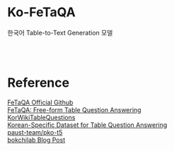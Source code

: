 # Ko-FeTaQA
한국어 Table-to-Text Generation 모델

<br><br>

# Reference
[FeTaQA Official Github](https://github.com/Yale-LILY/FeTaQA)
<br>[FeTaQA: Free-form Table Question Answering](https://arxiv.org/abs/2104.00369)
<br>[KorWikiTableQuestions](https://github.com/LG-NLP/KorWikiTableQuestions)
<br>[Korean-Specific Dataset for Table Question Answering](https://arxiv.org/abs/2201.06223)
<br>[paust-team/pko-t5](https://github.com/paust-team/pko-t5)
<br>[bokchilab Blog Post](https://medium.com/bokchilab/fetaqa-%EB%AA%A8%EB%8D%B8%EC%9D%84-%EC%9D%B4%EC%9A%A9%ED%95%9C-%ED%95%9C%EA%B5%AD%EC%96%B4-table-qa-korean-table-question-answering-using-fetaqa-model-a3304a0d7538)
